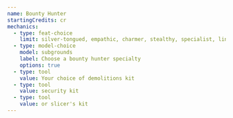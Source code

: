 ```yaml
---
name: Bounty Hunter
startingCredits: cr
mechanics:
  - type: feat-choice
    limit: silver-tongued, empathic, charmer, stealthy, specialist, linguist, alert, athlete
  - type: model-choice
    model: subgrounds
    label: Choose a bounty hunter specialty
    options: true
  - type: tool
    value: Your choice of demolitions kit
  - type: tool
    value: security kit
  - type: tool
    value: or slicer's kit
---
```

